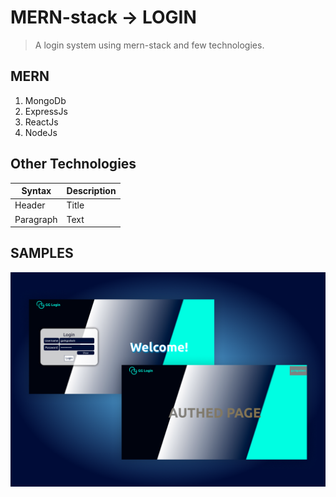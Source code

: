 # MERN-stack -> LOGIN
>A login system using mern-stack  and few technologies.

## MERN
1. MongoDb
2. ExpressJs
3. ReactJs
4. NodeJs

## Other Technologies
| Syntax | Description |
| ----------- | ----------- |
| Header | Title |
| Paragraph | Text |


## SAMPLES
![alt text](https://github.com/garkgodwin/mern-login/blob/master/samples/result.png)